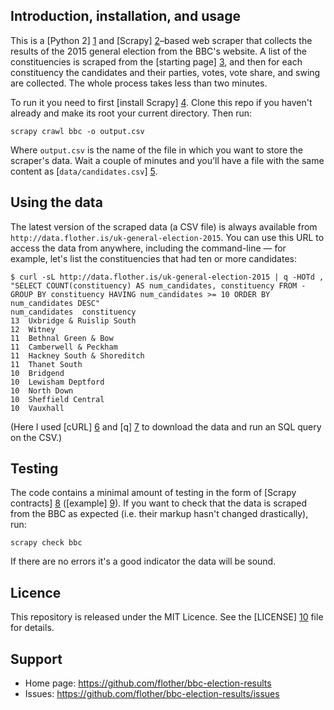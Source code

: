 Introduction, installation, and usage
-------------------------------------

This is a [Python 2] [1] and [Scrapy] [2]–based web scraper that collects the results of the 2015 general election from the BBC's website. A list of the constituencies is scraped from the [starting page] [3], and then for each constituency the candidates and their parties, votes, vote share, and swing are collected. The whole process takes less than two minutes.

To run it you need to first [install Scrapy] [4]. Clone this repo if you haven't already and make its root your current directory. Then run:

    scrapy crawl bbc -o output.csv

Where `output.csv` is the name of the file in which you want to store the scraper's data. Wait a couple of minutes and you'll have a file with the same content as [`data/candidates.csv`] [5].

Using the data
--------------

The latest version of the scraped data (a CSV file) is always available from `http://data.flother.is/uk-general-election-2015`. You can use this URL to access the data from anywhere, including the command-line — for example, let's list the constituencies that had ten or more candidates:

    $ curl -sL http://data.flother.is/uk-general-election-2015 | q -HOTd , "SELECT COUNT(constituency) AS num_candidates, constituency FROM - GROUP BY constituency HAVING num_candidates >= 10 ORDER BY num_candidates DESC"
    num_candidates	constituency
    13	Uxbridge & Ruislip South
    12	Witney
    11	Bethnal Green & Bow
    11	Camberwell & Peckham
    11	Hackney South & Shoreditch
    11	Thanet South
    10	Bridgend
    10	Lewisham Deptford
    10	North Down
    10	Sheffield Central
    10	Vauxhall

(Here I used [cURL] [6] and [q] [7] to download the data and run an SQL query on the CSV.)

Testing
-------

The code contains a minimal amount of testing in the form of [Scrapy contracts] [8] ([example] [9]). If you want to check that the data is scraped from the BBC as expected (i.e. their markup hasn't changed drastically), run:

    scrapy check bbc

If there are no errors it's a good indicator the data will be sound.

Licence
-------

This repository is released under the MIT Licence. See the [LICENSE] [10] file for details.

Support
-------

* Home page: https://github.com/flother/bbc-election-results
* Issues: https://github.com/flother/bbc-election-results/issues


[1]: https://www.python.org/
[2]: http://scrapy.org/
[3]: http://www.bbc.co.uk/news/politics/constituencies
[4]: http://doc.scrapy.org/en/1.0/intro/install.html
[5]: https://github.com/flother/bbc-election-results/blob/master/data/candidates.csv
[6]: https://curl.haxx.se/
[7]: https://github.com/harelba/q/
[8]: http://doc.scrapy.org/en/latest/topics/contracts.html
[9]: https://github.com/flother/bbc-election-results/blob/6ab0a34f988d3b5cb22b95a39b0f1151064b7ddd/candidates/spiders/bbc.py#L37-L40
[10]: https://github.com/flother/bbc-election-results/blob/master/LICENSE
